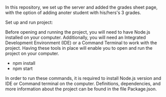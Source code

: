In this repository, we set up the server and added the grades sheet page,
with the option of adding anoter student with his/hers's 3 grades.

Set up and run project:

Before opening and running the project, you will need to have Node.js installed on your computer. 
Additionally, you will need an Integrated Development Environment (IDE) or a Command Terminal to work with the
project. Having these tools in place will enable you to open and run the project on your computer.

 - npm install
 - npm start
 
In order to run these commands, it is required to install Node.js version and IDE or Command terminal on the computer.
Definitions, dependencies, and more information about the project can be found in the file Package.json.
